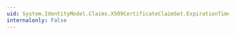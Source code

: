 ```yaml
---
uid: System.IdentityModel.Claims.X509CertificateClaimSet.ExpirationTime
internalonly: False
---
```

